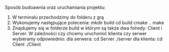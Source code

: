 Sposób budoawnia oraz uruchamiania projektu:
1. W terminalu przechodzimy do folderu z grą
2. Wykonujemy następujące polecenia:
    mkdir build
    cd build
    cmake ..
    make
3. Znajdujemy się w folderze build w którym są także dwa folredy: Client i Server. W zależności czy chcemy uruchomić klienta czy serwer wybieramy odpowiednio:
    dla serwera:
        cd Server
        ./server
    dla klienta:
        cd Client
        ./Client

